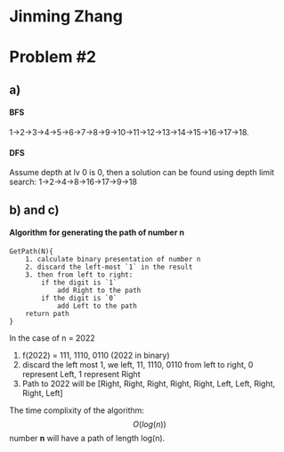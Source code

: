 # Jinming Zhang
# Problem #2
## a)
#### BFS
1->2->3->4->5->6->7->8->9->10->11->12->13->14->15->16->17->18.

#### DFS
Assume depth at lv 0 is 0, then a solution can be found using depth limit search: 1->2->4->8->16->17->9->18

## b) and c)
#### Algorithm for generating the path of number n
```
GetPath(N){
	1. calculate binary presentation of number n
	2. discard the left-most `1` in the result
	3. then from left to right:
		if the digit is `1`
			add Right to the path
		if the digit is `0`
			add Left to the path
	return path
}
```
In the case of n = 2022
1. f(2022) = 111, 1110, 0110 (2022 in binary)
2. discard the left most 1, we left, 11, 1110, 0110
	from left to right,  0 represent Left,  1 represent Right
3. Path to 2022 will be \[Right, Right, Right, Right, Right, Left, Left, Right, Right, Left\]

The time complixity of the algorithm:
$$O(log(n))$$
number **n** will have a path of length log(n).